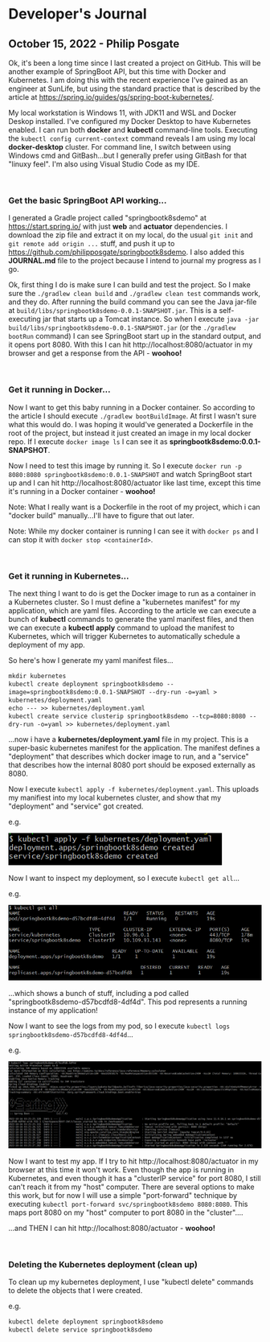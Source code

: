 # Developer's Journal

## October 15, 2022 - Philip Posgate

Ok, it's been a long time since I last created a project on GitHub.  This will be another example of SpringBoot API, but this time with Docker and Kubernetes.  I am doing this with the recent experience I've gained as an engineer at SunLife, but using the standard practice that is described by the article at https://spring.io/guides/gs/spring-boot-kubernetes/.

My local workstation is Windows 11, with JDK11 and WSL and Docker Deskop installed.  I've configured my Docker Desktop to have Kubernetes enabled.  I can run both **docker** and **kubectl** command-line tools.  Executing the ```kubectl config current-context``` command reveals I am using my local **docker-desktop** cluster.  For command line, I switch between using Windows cmd and GitBash...but I generally prefer using GitBash for that "linuxy feel".  I'm also using Visual Studio Code as my IDE.

<BR>

### Get the basic SpringBoot API working...

I generated a Gradle project called "springbootk8sdemo" at https://start.spring.io/ with just **web** and **actuator** dependencies.  I download the zip file and extract it on my local, do the usual ```git init``` and ```git remote add origin ...``` stuff, and push it up to https://github.com/philipposgate/springbootk8sdemo.  I also added this **JOURNAL.md** file to the project because I intend to journal my progress as I go.

Ok, first thing I do is make sure I can build and test the project.  So I make sure the ```./gradlew clean build``` and ```./gradlew clean test``` commands work, and they do.  After running the build command you can see the Java jar-file at ```build/libs/springbootk8sdemo-0.0.1-SNAPSHOT.jar```.  This is a self-executing jar that starts up a Tomcat instance.  So when I execute ```java -jar build/libs/springbootk8sdemo-0.0.1-SNAPSHOT.jar``` (or the ```./gradlew bootRun``` command) I can see SpringBoot start up in the standard output, and it opens port 8080.  With this I can hit http://localhost:8080/actuator in my browser and get a response from the API - **woohoo!**

<BR>

### Get it running in Docker...

Now I want to get this baby running in a Docker container.  So according to the article I should execute ```./gradlew bootBuildImage```.  At first I wasn't sure what this would do.  I was hoping it would've generated a Dockerfile in the root of the project, but instead it just created an image in my local docker repo.  If I execute ```docker image ls``` I can see it as **springbootk8sdemo:0.0.1-SNAPSHOT**.

Now I need to test this image by running it.  So I execute ```docker run -p 8080:8080 springbootk8sdemo:0.0.1-SNAPSHOT``` and watch SpringBoot start up and I can hit http://localhost:8080/actuator like last time, except this time it's running in a Docker container - **woohoo!**

Note: What I really want is a Dockerfile in the root of my project, which i can "docker build" manually...I'll have to figure that out later.

Note: While my docker container is running I can see it with ```docker ps``` and I can stop it with ```docker stop <containerId>```.

<BR>

### Get it running in Kubernetes...

The next thing I want to do is get the Docker image to run as a container in a Kubernetes cluster.  So I must define a "kubernetes manifest" for my application, which are yaml files.   According to the article we can execute a bunch of **kubectl** commands to generate the yaml manifest files, and then we can execute a **kubectl apply** command to upload the manifest to Kubernetes, which will trigger Kubernetes to automatically schedule a deployment of my app.

So here's how I generate my yaml manifest files...

```
mkdir kubernetes
kubectl create deployment springbootk8sdemo --image=springbootk8sdemo:0.0.1-SNAPSHOT --dry-run -o=yaml > kubernetes/deployment.yaml
echo --- >> kubernetes/deployment.yaml
kubectl create service clusterip springbootk8sdemo --tcp=8080:8080 --dry-run -o=yaml >> kubernetes/deployment.yaml
```

...now i have a **kubernetes/deployment.yaml** file in my project.  This is a super-basic kubernetes manifest for the application.  The manifest defines a "deployment" that describes which docker image to run, and a "service" that describes how the internal 8080 port should be exposed externally as 8080.

Now I execute ```kubectl apply -f kubernetes/deployment.yaml```.  This uploads my manifiest into my local kubernetes cluster, and show that my "deployment" and "service" got created.

e.g.

![image](doc/kubeapply1.PNG)

Now I want to inspect my deployment, so I execute ```kubectl get all```...  

e.g.

![image](doc/kubegetall1.PNG)

...which shows a bunch of stuff, including a pod called "springbootk8sdemo-d57bcdfd8-4df4d".  This pod represents a running instance of my application!

Now I want to see the logs from my pod, so I execute ```kubectl logs springbootk8sdemo-d57bcdfd8-4df4d```...

e.g.

![image](doc/kubegetlogs1.PNG)


Now I want to test my app.  If I try to hit http://localhost:8080/actuator in my browser at this time it won't work.  Even though the app is running in Kubernetes, and even though it has a "clusterIP service" for port 8080, I still can't reach it from my "host" computer.  There are several options to make this work, but for now I will use a simple "port-forward" technique by executing ```kubectl port-forward svc/springbootk8sdemo 8080:8080```.  This maps port 8080 on my "host" computer to port 8080 in the "cluster"....

...and THEN I can hit http://localhost:8080/actuator - **woohoo!**

<BR>

### Deleting the Kubernetes deployment (clean up)

To clean up my kubernetes deployment, I use "kubectl delete" commands to delete the objects that I were created.

e.g.

```
kubectl delete deployment springbootk8sdemo
kubectl delete service springbootk8sdemo
```